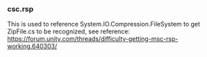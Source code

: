 

### csc.rsp
This is used to reference System.IO.Compression.FileSystem to get ZipFile.cs to be recognized, see reference: https://forum.unity.com/threads/difficulty-getting-msc-rsp-working.640303/